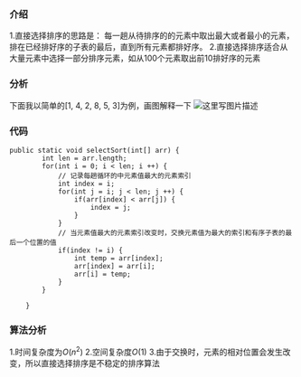 ﻿### 介绍
1.直接选择排序的思路是：
每一趟从待排序的的元素中取出最大或者最小的元素，排在已经排好序的子表的最后，直到所有元素都排好序。
2.直接选择排序适合从大量元素中选择一部分排序元素，如从100个元素取出前10排好序的元素

### 分析
下面我以简单的[1, 4, 2, 8, 5, 3]为例，画图解释一下 
![这里写图片描述](https://img-blog.csdn.net/20180729174450606?watermark/2/text/aHR0cHM6Ly9ibG9nLmNzZG4ubmV0L0JMVUU1OTQ1/font/5a6L5L2T/fontsize/400/fill/I0JBQkFCMA==/dissolve/70)

### 代码
```
public static void selectSort(int[] arr) {
        int len = arr.length;
        for(int i = 0; i < len; i ++) {
            // 记录每趟循环的中元素值最大的元素索引
            int index = i;
            for(int j = i; j < len; j ++) {
                if(arr[index] < arr[j]) {
                    index = j;
                }
            }
            // 当元素值最大的元素索引改变时，交换元素值为最大的索引和有序子表的最后一个位置的值
            if(index != i) {
                int temp = arr[index];
                arr[index] = arr[i];
                arr[i] = temp;
            }
        }

    }
```
### 算法分析
1.时间复杂度为$O(n^2)$
2.空间复杂度$O(1)$
3.由于交换时，元素的相对位置会发生改变，所以直接选择排序是不稳定的排序算法
